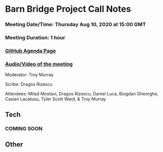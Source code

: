 # Barn Bridge Project Call Notes

### Meeting Date/Time: Thursday Aug 10, 2020 at 15:00 GMT
### Meeting Duration: 1 hour
### [GitHub Agenda Page](https://github.com/BarnBridge/BarnBridge-PM/issues/1)
### [Audio/Video of the meeting]()

Moderator: Troy Murray

Scribe: Dragos Rizescu

Attendees: Milad Mostavi, Dragos Rizescu, Daniel Luca, Boigdan Gheorghe, Casian Lacatusu, Tyler Scott Ward, & Troy Murray

## Tech

### COMING SOON

## Other
